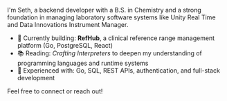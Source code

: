 I'm Seth, a backend developer with a B.S. in Chemistry and a strong foundation in managing laboratory software systems like Unity Real Time and Data Innovations Instrument Manager. 

- 🔭 Currently building: **RefHub**, a clinical reference range management platform (Go, PostgreSQL, React)
- 📚 Reading: *Crafting Interpreters* to deepen my understanding of programming languages and runtime systems
- 💬 Experienced with: Go, SQL, REST APIs, authentication, and full-stack development

Feel free to connect or reach out!
